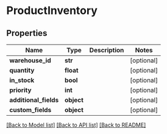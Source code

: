 # ProductInventory

## Properties
Name | Type | Description | Notes
------------ | ------------- | ------------- | -------------
**warehouse_id** | **str** |  | [optional] 
**quantity** | **float** |  | [optional] 
**in_stock** | **bool** |  | [optional] 
**priority** | **int** |  | [optional] 
**additional_fields** | **object** |  | [optional] 
**custom_fields** | **object** |  | [optional] 

[[Back to Model list]](../README.md#documentation-for-models) [[Back to API list]](../README.md#documentation-for-api-endpoints) [[Back to README]](../README.md)


